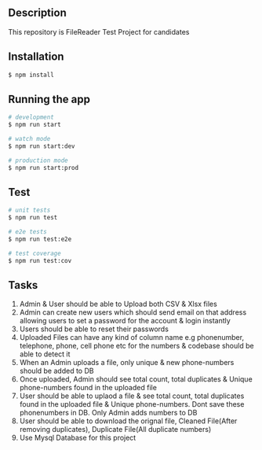 
## Description

This repository is FileReader Test Project for candidates

## Installation

```bash
$ npm install
```

## Running the app

```bash
# development
$ npm run start

# watch mode
$ npm run start:dev

# production mode
$ npm run start:prod
```

## Test

```bash
# unit tests
$ npm run test

# e2e tests
$ npm run test:e2e

# test coverage
$ npm run test:cov
```

## Tasks

1) Admin & User should be able to Upload both CSV & Xlsx files
2) Admin can create new users which should send email on that address allowing users to set a password for the account & login instantly
3) Users should be able to reset their passwords
4) Uploaded Files can have any kind of column name e.g phonenumber, telephone, phone, cell phone etc for the numbers & codebase should be able to detect it
5) When an Admin uploads a file, only unique & new phone-numbers should be added to DB
6) Once uploaded, Admin should see total count, total duplicates & Unique phone-numbers found in the uploaded file
7) User should be able to uplaod a file & see total count, total duplicates found in the uploaded file & Unique phone-numbers. Dont save these phonenumbers in DB. Only Admin adds numbers to DB
8) User should be able to download the orignal file, Cleaned File(After removing duplicates), Duplicate File(All duplicate numbers)
9) Use Mysql Database for this project

